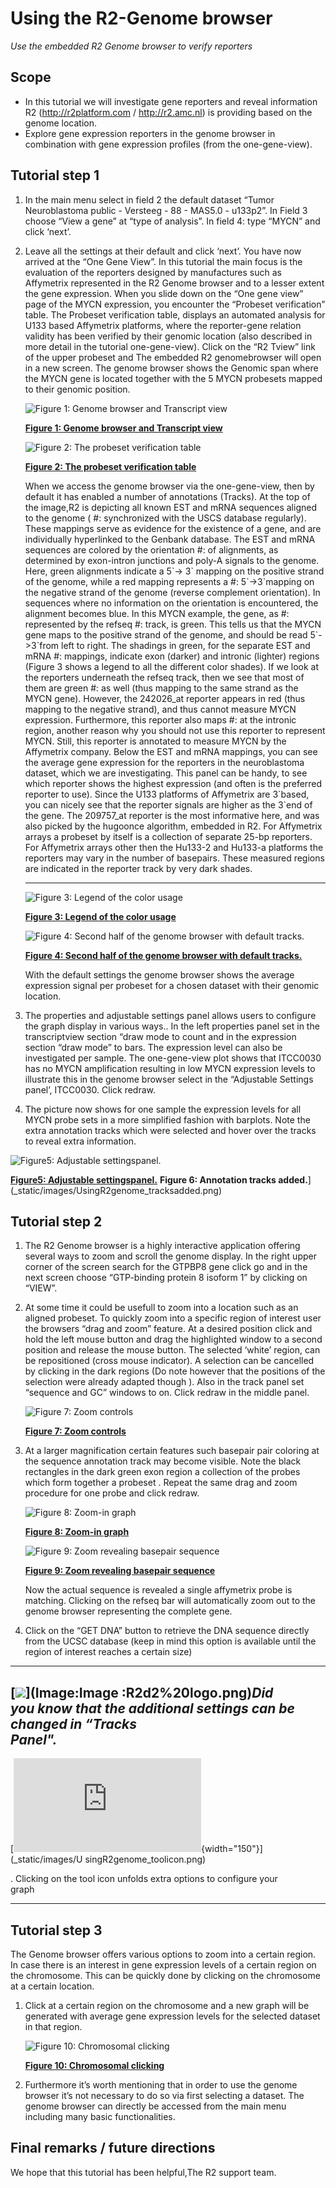 <a id="using_the_genome_browser"></a>

Using the R2-Genome browser
===========================



*Use the embedded R2 Genome browser to verify reporters*






Scope
-----

-   In this tutorial we will investigate gene reporters and reveal information R2 (<http://r2platform.com> / <http://r2.amc.nl>) is
    providing based on the genome location.
-   Explore gene expression reporters in the genome browser in combination with gene expression profiles (from the one-gene-view).





Tutorial step 1
---------------

1.  In the main menu select in field 2 the default dataset “Tumor
    Neuroblastoma public - Versteeg - 88 - MAS5.0 - u133p2”. In Field 3
    choose “View a gene” at “type of analysis”. In field 4: type “MYCN”
    and click ‘next’.
2.  Leave all the settings at their default and click ‘next’. You have
    now arrived at the “One Gene View”. In this tutorial the main focus
    is the evaluation of the reporters designed by manufactures such as
    Affymetrix represented in the R2 Genome browser and to a lesser
    extent the gene expression. When you slide down on the “One gene
    view” page of the MYCN expression, you encounter the “Probeset
    verification” table. The Probeset verification table, displays an
    automated analysis for U133 based Affymetrix platforms, where the
    reporter-gene relation validity has been verified by their genomic
    location (also described in more detail in the
    tutorial one-gene-view). Click on the “R2 Tview” link of the upper
    probeset and The embedded R2 genomebrowser will open in a
    new screen. The genome browser shows the Genomic span where the MYCN
    gene is located together with the 5 MYCN probesets mapped to their
    genomic position.
    
	![Figure    1: Genome browser and Transcript    view](_static/images/UsingR2genome_probesettable.png "Figure    1: Genome browser and Transcript    view")
	
	[**Figure    1: Genome browser and Transcript    view**](_static/images/UsingR2genome_probesettable.png)
	
    
	![Figure    2: The probeset verification    table](_static/images/UsingR2genome_Genomebrowser.png "Figure    2: The probeset verification    table")
	
	[**Figure    2: The probeset verification    table**](_static/images/UsingR2genome_Genomebrowser.png)
	
    When we access the genome browser via the one-gene-view, then by
    default it has enabled a number of annotations (Tracks). At the top
    of the image,R2 is depicting all known EST and mRNA sequences
    aligned to the genome ( \#: synchronized with the USCS
    database regularly). These mappings serve as evidence for the
    existence of a gene, and are individually hyperlinked to the
    Genbank database. The EST and mRNA sequences are colored by the
    orientation \#: of alignments, as determined by exon-intron
    junctions and poly-A signals to the genome. Here, green alignments
    indicate a 5\`-> 3\` mapping on the positive strand of the
    genome, while a red mapping represents a \#: 5\`->3\`mapping on
    the negative strand of the genome (reverse complement orientation).
    In sequences where no information on the orientation is encountered,
    the alignment becomes blue. In this MYCN example, the gene, as \#:
    represented by the refseq \#: track, is green. This tells us that
    the MYCN gene maps to the positive strand of the genome, and should
    be read 5\`->3\`from left to right. The shadings in green, for
    the separate EST and mRNA \#: mappings, indicate exon (darker) and
    intronic (lighter) regions (Figure 3 shows a legend to all the
    different color shades). If we look at the reporters underneath the
    refseq track, then we see that most of them are green \#: as well
    (thus mapping to the same strand as the MYCN gene). However, the
    242026\_at reporter appears in red (thus mapping to the negative
    strand), and thus cannot measure MYCN expression. Furthermore, this
    reporter also maps \#: at the intronic region, another reason why
    you should not use this reporter to represent MYCN. Still, this
    reporter is annotated to measure MYCN by the Affymetrix company.
    Below the EST and mRNA mappings, you can see the average gene
    expression for the reporters in the neuroblastoma dataset, which we
    are investigating. This panel can be handy, to see which reporter
    shows the highest
    expression (and often is the preferred reporter to use). Since the
    U133 platforms of Affymetrix are 3\`based, you can nicely see that
    the reporter signals are higher as the 3\`end of the gene. The
    209757\_at reporter is the
    most informative here, and was also picked by the hugoonce
    algorithm, embedded in R2.
    For Affymetrix arrays a probeset by itself is a collection of
    separate 25-bp reporters. For Affymetrix arrays other then the
    Hu133-2 and Hu133-a platforms the reporters may vary in the number
    of basepairs. These measured
    regions are indicated in the reporter track by very dark shades.
    ****
    
	![Figure    3: Legend of the color    usage](_static/images/UsingR2genome_legend1.png "Figure    3: Legend of the color    usage")
	
	[**Figure    3: Legend of the color    usage**](_static/images/UsingR2genome_legend1.png)
	
    
	![Figure    4: Second half of the genome browser with    default tracks.](_static/images/UsingR2genome_tracks.png "Figure    4: Second half of the genome browser with    default tracks.")
	
	[**Figure    4: Second half of the genome browser with    default tracks.**](_static/images/UsingR2genome_tracks.png)
	
    With the default settings the genome browser shows the average
    expression signal per probeset for a chosen dataset with their
    genomic location.
3.  The properties and adjustable settings panel allows users to
    configure the graph display in various ways.. In the left properties
    panel set in the transcriptview section “draw mode to count and in
    the expression section “draw mode” to bars. The expression level can
    also be investigated per sample. The one-gene-view plot shows that
    ITCC0030 has no MYCN amplification resulting in low MYCN expression
    levels to illustrate this in the genome browser select in the
    “Adjustable Settings panel’, ITCC0030. Click redraw.
4.  The picture now shows for one sample the expression levels for all
    MYCN probe sets in a more simplified fashion with barplots. Note the
    extra annotation tracks which were selected and hover over the
    tracks to reveal extra information.


![Figure5: Adjustable settingspanel.](_static/images/UsingR2genome_settingspanel.png "Figure5: Adjustable settingspanel.")

[**Figure5: Adjustable settingspanel.**](_static/images/UsingR2genome_settingspanel.png)
**Figure
6: Annotation tracks
added.**](_static/images/UsingR2genome_tracksadded.png)





Tutorial step 2
---------------

1.  The R2 Genome browser is a highly interactive application offering
    several ways to zoom and scroll the genome display. In the right
    upper corner of the screen search for the GTPBP8 gene click go and
    in the next screen choose “GTP-binding protein 8 isoform 1” by
    clicking on “VIEW”.
2.  At some time it could be usefull to zoom into a location such as an
    aligned probeset. To quickly zoom into a specific region of interest
    user the browsers “drag and zoom” feature. At a desired position
    click and hold the left mouse button and drag the highlighted window
    to a second position and release the mouse button. The selected
    ‘white’ region, can be repositioned (cross mouse indicator). A
    selection can be cancelled by clicking in the dark regions (Do note
    however that the positions of the selection were already adapted
    though ). Also in the track panel set “sequence and GC” windows
    to on. Click redraw in the middle panel.
    
	![Figure    7: Zoom    controls](_static/images/UsingR2genome_zoomcontrols.png "Figure    7: Zoom    controls")
	
	[**Figure    7: Zoom    controls**](_static/images/UsingR2genome_zoomcontrols.png)
	
3.  At a larger magnification certain features such basepair pair
    coloring at the sequence annotation track may become visible. Note
    the black rectangles in the dark green exon region a collection of
    the probes which form together a probeset . Repeat the same drag and
    zoom procedure for one probe and click redraw.
    
	![Figure    8: Zoom-in    graph](_static/images/UsingR2genome_zoomgraph.png "Figure    8: Zoom-in    graph")
	
	[**Figure    8: Zoom-in    graph**](_static/images/UsingR2genome_zoomgraph.png)
	
    
	![Figure    9: Zoom revealing basepair    sequence](_static/images/UsingR2genome_basepair.png "Figure    9: Zoom revealing basepair    sequence")
	
	[**Figure    9: Zoom revealing basepair    sequence**](_static/images/UsingR2genome_basepair.png)
	
    Now the actual sequence is revealed a single affymetrix probe
    is matching. Clicking on the refseq bar will automatically zoom out
    to the genome browser representing the complete gene.
4.  Click on the “GET DNA” button to retrieve the DNA sequence directly
    from the UCSC database (keep in mind this option is available until
    the region of interest reaches a certain size)

----------
[![](_static/images/R2d2_logo.png)](Image:Image
:R2d2%20logo.png)***Did                                
you know that the additional settings can be changed in “Tracks         
Panel".***                                                              
----------
[![](http://ogtoolbox/w/index.php?oldid=150){width="150"}](_static/images/U
singR2genome_toolicon.png)                             
                                             
                                                                        
. Clicking on the tool icon unfolds extra options to configure your     
graph                                                                   
                                                                        
                                                                  
----------





Tutorial step 3
---------------



The Genome browser offers various options to zoom into a certain region.
In case there is an interest in gene expression levels of a certain
region on the chromosome. This can be quickly done by clicking on the
chromosome at a certain location.



1.  Click at a certain region on the chromosome and a new graph will be
    generated with average gene expression levels for the selected
    dataset in that region.
    
	![Figure    10: Chromosomal    clicking](_static/images/UsingR2genome_Clicking.png "Figure    10: Chromosomal    clicking")
	
	[**Figure    10: Chromosomal    clicking**](_static/images/UsingR2genome_Clicking.png)
	
2.  Furthermore it’s worth mentioning that in order to use the genome
    browser it’s not necessary to do so via first selecting a dataset.
    The genome browser can directly be accessed from the main menu
    including many basic functionalities.





Final remarks / future directions
---------------------------------

We hope that this tutorial has been helpful,The R2 support team.



